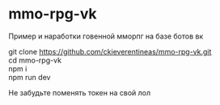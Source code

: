 # mmo-rpg-vk
Пример и наработки говенной мморпг на базе ботов вк

git clone https://github.com/ckieverentineas/mmo-rpg-vk.git <br>
cd mmo-rpg-vk <br>
npm i <br>
npm run dev <br>

Не забудьте поменять токен на свой лол
